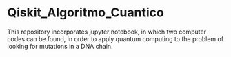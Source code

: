 # Qiskit_Algoritmo_Cuantico
This repository incorporates jupyter notebook, in which two computer codes can be found, in order to apply quantum computing to the problem of looking for mutations in a DNA chain.
